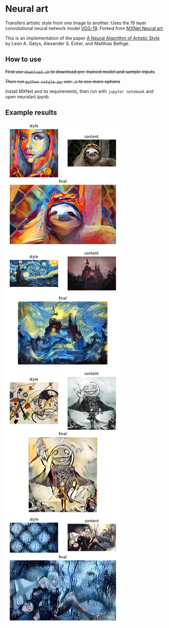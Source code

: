 # Neural art

Transfers artistic style from one image to another. Uses the 19 layer convolutional neural network model [VGG-19](https://arxiv.org/abs/1409.1556). Forked from [MXNet Neural art](https://github.com/apache/incubator-mxnet/tree/master/example/neural-style).

This is an implementation of the paper
[A Neural Algorithm of Artistic Style](http://arxiv.org/abs/1508.06576) by Leon
A. Gatys, Alexander S. Ecker, and Matthias Bethge.

## How to use

~~First use `download.sh` to download pre-trained model and sample inputs~~

~~Then run `python nstyle.py`, use `-h` to see more options~~

Install MXNet and its requirements, then run with `jupyter notebook` and open neuralart.ipynb.


## Example results

![Example](example.png)
![Example 4](example4.png)
![Example 3](example3.png)
![Example 2](example2.png)
